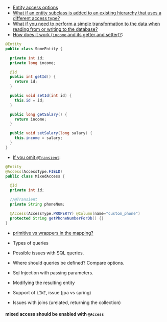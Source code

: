 
- [Entity access options](mapping/README.md#1-accessing-entity-state)
- [What if an entity subclass is added to an existing hierarchy that uses a different access type?](mapping/README.md#13-mixed-access)
- [What if you need to perform a simple transformation to the data when reading from or writing to the database?](mapping/README.md#13-mixed-access)
- [How does it work (`income` and its getter and setter)?](mapping/README.md#12-property-access):
```java
@Entity
public class SomeEntity {

  private int id;
  private long income;

  @Id
  public int getId() {
    return id;
  }

  public void setId(int id) {
    this.id = id;
  }

  public long getSalary() {
    return income;
  }

  public void setSalary(long salary) {
    this.income = salary;
  }
}
```
- [If you omit `@Transient`](mapping/README.md#13-mixed-access):
```java
@Entity
@Access(AccessType.FIELD)
public class MixedAccess {

  @Id
  private int id;

  //@Transient
  private String phoneNum;

  @Access(AccessType.PROPERTY) @Column(name="custom_phone")
  protected String getPhoneNumberForDb() {}
}
```
- [primitive vs wrappers in the mapping?](mapping/README.md#21-primitive-types-vs-wrapper-types)
  
- Types of queries
- Possible issues with SQL queries.
- Where should queries be defined? Compare options.
- Sql Injection with passing parameters.
- Modifying the resulting entity
- Support of `LIKE`, issue (jpa vs spring)
- Issues with joins (urelated, returning the collection)


#### mixed access should be enabled with `@Access` 

